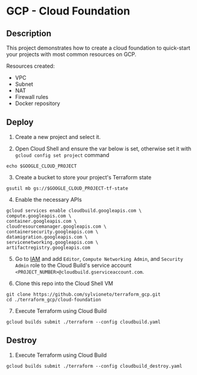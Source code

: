 # GCP - Cloud Foundation

## Description

This project demonstrates how to create a cloud foundation to quick-start your projects with most common resources on GCP.

Resources created:
- VPC
- Subnet
- NAT
- Firewall rules
- Docker repository


## Deploy

1. Create a new project and select it.

2. Open Cloud Shell and ensure the var below is set, otherwise set it with `gcloud config set project` command
```
echo $GOOGLE_CLOUD_PROJECT
```

3. Create a bucket to store your project's Terraform state
```
gsutil mb gs://$GOOGLE_CLOUD_PROJECT-tf-state
```

4. Enable the necessary APIs
```
gcloud services enable cloudbuild.googleapis.com \
compute.googleapis.com \
container.googleapis.com \
cloudresourcemanager.googleapis.com \
containersecurity.googleapis.com \
datamigration.googleapis.com \
servicenetworking.googleapis.com \
artifactregistry.googleapis.com
```

5. Go to [IAM](https://console.cloud.google.com/iam-admin/iam) and add `Editor`, `Compute Networking Admin`, and `Security Admin` role to the Cloud Build's service account `<PROJECT_NUMBER>@cloudbuild.gserviceaccount.com`.

6. Clone this repo into the Cloud Shell VM
```
git clone https://github.com/sylvioneto/terraform_gcp.git
cd ./terraform_gcp/cloud-foundation
```

7. Execute Terraform using Cloud Build
```
gcloud builds submit ./terraform --config cloudbuild.yaml
```

## Destroy
1. Execute Terraform using Cloud Build
```
gcloud builds submit ./terraform --config cloudbuild_destroy.yaml
```
